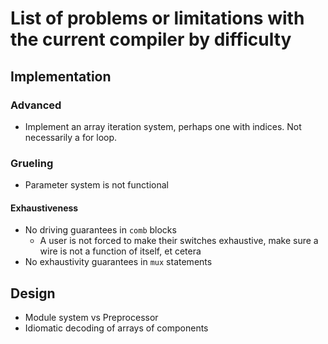 # List of problems or limitations with the current compiler by difficulty
## Implementation
### Advanced
* Implement an array iteration system, perhaps one with indices. Not necessarily a for loop.

### Grueling
* Parameter system is not functional

#### Exhaustiveness
* No driving guarantees in `comb` blocks
    * A user is not forced to make their switches exhaustive, make sure a wire is not a function of itself, et cetera
* No exhaustivity guarantees in `mux` statements

## Design
* Module system vs Preprocessor
* Idiomatic decoding of arrays of components
